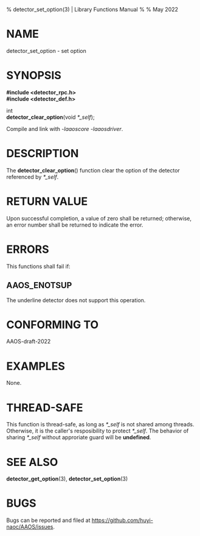 % detector\_set\_option(3) | Library Functions Manual
%
% May 2022

NAME
====

detector\_set\_option - set option

SYNOPSIS
========

**#include <detector_rpc.h>**  
**#include <detector_def.h>**

int  
**detector_clear_option**(void *\*\_self*);

Compile and link with *-laaoscore* *-laaosdriver*.

DESCRIPTION
===========

The **detector_clear_option**() function clear the option of the detector referenced by *\*\_self*. 


RETURN VALUE
============

Upon successful completion, a value of zero shall be returned; otherwise, an error number shall be returned to indicate the error.

ERRORS
======

This functions shall fail if:

AAOS\_ENOTSUP
------------

The underline detector does not support this operation.

CONFORMING TO
=============

AAOS-draft-2022

EXAMPLES
========

None.

THREAD-SAFE
===========

This function is thread-safe, as long as *\*\_self* is not shared among threads. Otherwise, it is the caller's resposibility to protect *\*\_self*. The behavior of sharing *\*\_self* without approriate guard will be **undefined**.

SEE ALSO
========

**detector_get_option**(3), **detector_set_option**(3)

BUGS
====

Bugs can be reported and filed at https://github.com/huyi-naoc/AAOS/issues.

